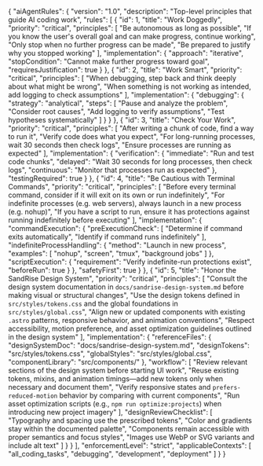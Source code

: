 {
	"aiAgentRules": {
		"version": "1.0",
		"description": "Top-level principles that guide AI coding work",
		"rules": [
			{
				"id": 1,
				"title": "Work Doggedly",
				"priority": "critical",
				"principles": [
					"Be autonomous as long as possible",
					"If you know the user's overall goal and can make progress, continue working",
					"Only stop when no further progress can be made",
					"Be prepared to justify why you stopped working"
				],
				"implementation": {
					"approach": "iterative",
					"stopCondition": "Cannot make further progress toward goal",
					"requiresJustification": true
				}
			},
			{
				"id": 2,
				"title": "Work Smart",
				"priority": "critical",
				"principles": [
					"When debugging, step back and think deeply about what might be wrong",
					"When something is not working as intended, add logging to check assumptions"
				],
				"implementation": {
					"debugging": {
						"strategy": "analytical",
						"steps": [
							"Pause and analyze the problem",
							"Consider root causes",
							"Add logging to verify assumptions",
							"Test hypotheses systematically"
						]
					}
				}
			},
			{
				"id": 3,
				"title": "Check Your Work",
				"priority": "critical",
				"principles": [
					"After writing a chunk of code, find a way to run it",
					"Verify code does what you expect",
					"For long-running processes, wait 30 seconds then check logs",
					"Ensure processes are running as expected"
				],
				"implementation": {
					"verification": {
						"immediate": "Run and test code chunks",
						"delayed": "Wait 30 seconds for long processes, then check logs",
						"continuous": "Monitor that processes run as expected"
					},
					"testingRequired": true
				}
			},
			{
				"id": 4,
				"title": "Be Cautious with Terminal Commands",
				"priority": "critical",
				"principles": [
					"Before every terminal command, consider if it will exit on its own or run indefinitely",
					"For indefinite processes (e.g. web servers), always launch in a new process (e.g. nohup)",
					"If you have a script to run, ensure it has protections against running indefinitely before executing"
				],
				"implementation": {
					"commandExecution": {
						"preExecutionCheck": [
							"Determine if command exits automatically",
							"Identify if command runs indefinitely"
						],
						"indefiniteProcessHandling": {
							"method": "Launch in new process",
							"examples": [
								"nohup",
								"screen",
								"tmux",
								"background jobs"
							]
						},
						"scriptExecution": {
							"requirement": "Verify indefinite-run protections exist",
							"beforeRun": true
						}
					},
					"safetyFirst": true
				}
			},
			{
				"id": 5,
				"title": "Honor the SandRise Design System",
				"priority": "critical",
				"principles": [
					"Consult the design system documentation in `docs/sandrise-design-system.md` before making visual or structural changes",
					"Use the design tokens defined in `src/styles/tokens.css` and the global foundations in `src/styles/global.css`",
					"Align new or updated components with existing `.astro` patterns, responsive behavior, and animation conventions",
					"Respect accessibility, motion preference, and asset optimization guidelines outlined in the design system"
				],
				"implementation": {
					"referenceFiles": {
						"designSystemDoc": "docs/sandrise-design-system.md",
						"designTokens": "src/styles/tokens.css",
						"globalStyles": "src/styles/global.css",
						"componentLibrary": "src/components/"
					},
					"workflow": [
						"Review relevant sections of the design system before starting UI work",
						"Reuse existing tokens, mixins, and animation timings—add new tokens only when necessary and document them",
						"Verify responsive states and `prefers-reduced-motion` behavior by comparing with current components",
						"Run asset optimization scripts (e.g., `npm run optimize:projects`) when introducing new project imagery"
					],
					"designReviewChecklist": [
						"Typography and spacing use the prescribed tokens",
						"Color and gradients stay within the documented palette",
						"Components remain accessible with proper semantics and focus styles",
						"Images use WebP or SVG variants and include alt text"
					]
				}
			}
		],
		"enforcementLevel": "strict",
		"applicableContexts": [
			"all_coding_tasks",
			"debugging",
			"development",
			"deployment"
		]
	}
}